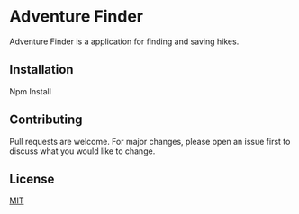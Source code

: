 # Adventure Finder

Adventure Finder is a application for finding and saving hikes.

## Installation

Npm Install 

## Contributing
Pull requests are welcome. For major changes, please open an issue first to discuss what you would like to change.

## License
[MIT](https://choosealicense.com/licenses/mit/)